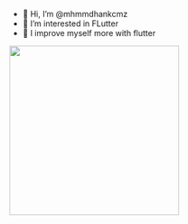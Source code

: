 - 👋 Hi, I’m @mhmmdhankcmz
- 👀 I’m interested in FLutter
- 🌱 I improve myself more with flutter

<img src="https://w7.pngwing.com/pngs/649/174/png-transparent-dart-google-developers-flutter-android-darts-text-logo-web-application.png" width="300" height="300"/>



<!---
mhmmdhankcmz/mhmmdhankcmz is a ✨ special ✨ repository because its `README.md` (this file) appears on your GitHub profile.
You can click the Preview link to take a look at your changes.
--->
